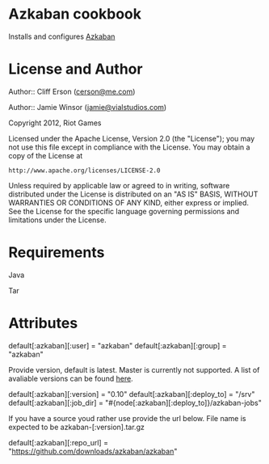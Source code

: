 # Azkaban cookbook

Installs and configures [Azkaban](https://github.com/azkaban/azkaban)

# License and Author

Author:: Cliff Erson (<cerson@me.com>)

Author:: Jamie Winsor (<jamie@vialstudios.com>)

Copyright 2012, Riot Games

Licensed under the Apache License, Version 2.0 (the "License");
you may not use this file except in compliance with the License.
You may obtain a copy of the License at

    http://www.apache.org/licenses/LICENSE-2.0

Unless required by applicable law or agreed to in writing, software
distributed under the License is distributed on an "AS IS" BASIS,
WITHOUT WARRANTIES OR CONDITIONS OF ANY KIND, either express or implied.
See the License for the specific language governing permissions and
limitations under the License.

Requirements
============

Java

Tar

Attributes
==========

default[:azkaban][:user] = "azkaban"
default[:azkaban][:group] = "azkaban"

Provide version, default is latest. Master is currently not supported. A list of avaliable versions can be found [here](https://github.com/azkaban/azkaban/downloads).
 
default[:azkaban][:version] = "0.10"
default[:azkaban][:deploy_to] = "/srv"
default[:azkaban][:job_dir] = "#{node[:azkaban][:deploy_to]}/azkaban-jobs"

If you have a source youd rather use provide the url below. File name is expected to be azkaban-[:version].tar.gz

default[:azkaban][:repo_url] = "https://github.com/downloads/azkaban/azkaban"
